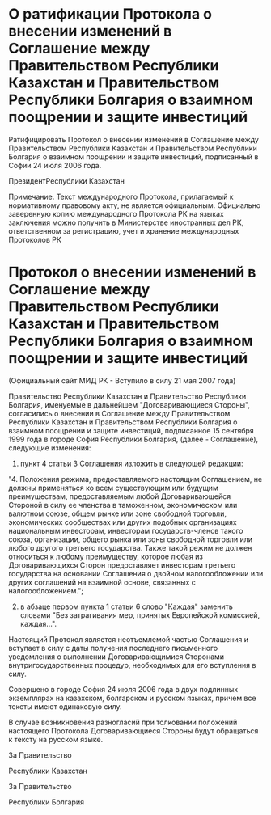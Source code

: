 # О ратификации Протокола о внесении изменений в Соглашение между Правительством Республики Казахстан и Правительством Республики Болгария о взаимном поощрении и защите инвестиций

Ратифицировать Протокол о внесении изменений в Соглашение между Правительством Республики Казахстан и Правительством Республики Болгария о взаимном поощрении и защите инвестиций, подписанный в Софии 24 июля 2006 года.

ПрезидентРеспублики Казахстан

Примечание. Текст международного Протокола, прилагаемый к нормативному правовому акту, не является официальным. Официально заверенную копию международного Протокола РК на языках заключения можно получить в Министерстве иностранных дел РК, ответственном за регистрацию, учет и хранение международных Протоколов РК

# Протокол о внесении изменений в Соглашение между Правительством Республики Казахстан и Правительством Республики Болгария о взаимном поощрении и защите инвестиций

(Официальный сайт МИД РК - Вступило в силу 21 мая 2007 года)

Правительство Республики Казахстан и Правительство Республики Болгария, именуемые в дальнейшем "Договаривающиеся Стороны", согласились о внесении в Соглашение между Правительством Республики Казахстан и Правительством Республики Болгария о взаимном поощрении и защите инвестиций, подписанное 15 сентября 1999 года в городе София Республики Болгария, (далее - Соглашение), следующие изменения:

1) пункт 4 статьи 3 Соглашения изложить в следующей редакции:

"4. Положения режима, предоставляемого настоящим Соглашением, не должны применяться ко всем существующим или будущим преимуществам, предоставляемым любой Договаривающейся Стороной в силу ее членства в таможенном, экономическом или валютном союзе, общем рынке или зоне свободной торговли, экономических сообществах или других подобных организациях национальным инвесторам, инвесторам государств-членов такого союза, организации, общего рынка или зоны свободной торговли или любого другого третьего государства. Также такой режим не должен относиться к любому преимуществу, которое любая из Договаривающихся Сторон предоставляет инвесторам третьего государства на основании Соглашения о двойном налогообложении или других соглашений на взаимной основе, связанных с налогообложением.";

2) в абзаце первом пункта 1 статьи 6 слово "Каждая" заменить словами "Без затрагивания мер, принятых Европейской комиссией, каждая...".

Настоящий Протокол является неотъемлемой частью Соглашения и вступает в силу с даты получения последнего письменного уведомления о выполнении Договаривающимися Сторонами внутригосударственных процедур, необходимых для его вступления в силу.

Совершено в городе София 24 июля 2006 года в двух подлинных экземплярах на казахском, болгарском и русском языках, причем все тексты имеют одинаковую силу.

В случае возникновения разногласий при толковании положений настоящего Протокола Договаривающиеся Стороны будут обращаться к тексту на русском языке.

За Правительство

Республики Казахстан

За Правительство

Республики Болгария

